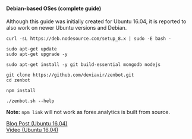 #### Debian-based OSes (complete guide)

Although this guide was initially created for Ubuntu 16.04, it is reported to also work on newer Ubuntu versions and Debian.

```
curl -sL https://deb.nodesource.com/setup_8.x | sudo -E bash -

sudo apt-get update
sudo apt-get upgrade -y

sudo apt-get install -y git build-essential mongodb nodejs

git clone https://github.com/deviavir/zenbot.git
cd zenbot

npm install

./zenbot.sh --help
```

**Note:** `npm link` will not work as forex.analytics is built from source.

[Blog Post (Ubuntu 16.04)](https://jaynagpaul.com/algorithmic-crypto-trading?utm_source=zenbot)  
[Video (Ubuntu 16.04)](https://youtu.be/BEhU55W9pBI)  
